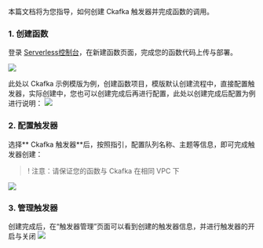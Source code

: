 本篇文档将为您指导，如何创建 Ckafka 触发器并完成函数的调用。

### 1. 创建函数
登录 [Serverless控制台](https://console.cloud.tencent.com/scf/list-create?rid=1&ns=default)，在新建函数页面，完成您的函数代码上传与部署。

![](https://main.qcloudimg.com/raw/f3c1461afc4892119b77e288b833b337.png)

此处以 Ckafka 示例模版为例，创建函数项目，模版默认创建流程中，直接配置触发器，实际创建中，您也可以创建完成后再进行配置，此处以创建完成后配置为例进行说明：
![](https://main.qcloudimg.com/raw/5188f999bd1f628c3ce2ab9491d2d762.png)


### 2. 配置触发器
选择** Ckafka 触发器**后，按照指引，配置队列名称、主题等信息，即可完成触发器创建：
>! 注意：请保证您的函数与 Ckafka 在相同 VPC 下

![](https://main.qcloudimg.com/raw/81777ea8d1b32707e2abf24d074f9d7e.png)

### 3. 管理触发器
创建完成后，在“触发器管理”页面可以看到创建的触发器信息，并进行触发器的开启与关闭
![](https://main.qcloudimg.com/raw/275d59c7cc1ddc644aeab9c032d61b7e.png)

